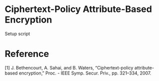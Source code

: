 # Ciphertext-Policy Attribute-Based Encryption
Setup script

# Reference
[1] J. Bethencourt, A. Sahai, and B. Waters, “Ciphertext-policy attribute-based encryption,” Proc. - IEEE Symp. Secur. Priv., pp. 321–334, 2007.
